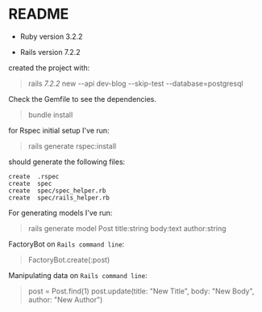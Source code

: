 # README

* Ruby version 3.2.2

* Rails version 7.2.2

created the project with:

> rails _7.2.2_ new --api dev-blog --skip-test --database=postgresql

Check the Gemfile to see the dependencies.

> bundle install

for Rspec initial setup I've run:

> rails generate rspec:install

should generate the following files:

```
create  .rspec
create  spec
create  spec/spec_helper.rb
create  spec/rails_helper.rb
```

For generating models I've run:

> rails generate model Post title:string body:text author:string

FactoryBot on `Rails command line`:

> FactoryBot.create(:post)

Manipulating data on `Rails command line`:

> post = Post.find(1)
> post.update(title: "New Title", body: "New Body", author: "New Author")